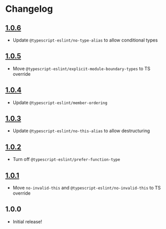 # Changelog

[//]: # (>>   The order of list items should be: Critical/Fixes, New, Update, Remove, Underpinnings   <<)

[//]: # (>>   ## [UNRELEASED]https://github.com/roydukkey/eslint-config/compare/v1.0.5...master     <<)

## [1.0.6](https://github.com/roydukkey/eslint-config/compare/v1.0.5...v1.0.6)

* Update `@typescript-eslint/no-type-alias` to allow conditional types

## [1.0.5](https://github.com/roydukkey/eslint-config/compare/v1.0.4...v1.0.5)

* Move `@typescript-eslint/explicit-module-boundary-types` to TS override

## [1.0.4](https://github.com/roydukkey/eslint-config/compare/v1.0.3...v1.0.4)

* Update `@typescript-eslint/member-ordering`

## [1.0.3](https://github.com/roydukkey/eslint-config/compare/v1.0.2...v1.0.3)

* Update `@typescript-eslint/no-this-alias` to allow destructuring

## [1.0.2](https://github.com/roydukkey/eslint-config/compare/v1.0.1...v1.0.2)

* Turn off `@typescript-eslint/prefer-function-type`

## [1.0.1](https://github.com/roydukkey/eslint-config/compare/v1.0.0...v1.0.1)

* Move `no-invalid-this` and `@typescript-eslint/no-invalid-this` to TS override

## 1.0.0

* Initial release!
